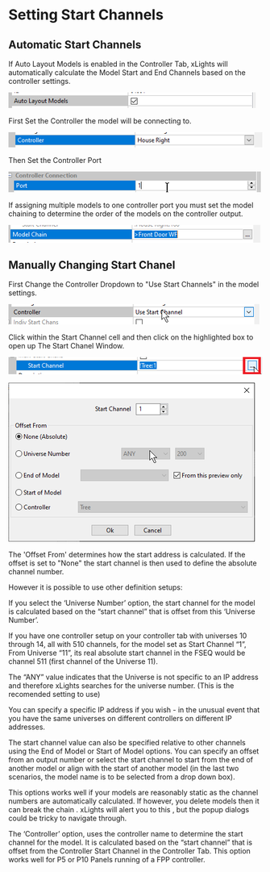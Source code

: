 # Setting Start Channels

## Automatic Start Channels

If Auto Layout Models is enabled in the Controller Tab, xLights will automatically calculate the Model Start and End Channels based on the controller settings.

![](<../../../../.gitbook/assets/image (45).png>)

First Set the Controller the model will be connecting to.

![](<../../../../.gitbook/assets/image (46).png>)

Then Set the Controller Port

![](<../../../../.gitbook/assets/image (76).png>)

If assigning multiple models to one controller port you must set the model chaining to determine the order of the models on the controller output.

![](<../../../../.gitbook/assets/image (599).png>)

## Manually **Changing Start Chanel**

First Change the Controller Dropdown to "Use Start Channels" in the model settings.

![](<../../../../.gitbook/assets/image (34).png>)

Click within the Start Channel cell and then click on the highlighted box to open up The Start Chanel Window. &#x20;

![](<../../../../.gitbook/assets/image (244).png>)

![](<../../../../.gitbook/assets/image (79).png>)

The 'Offset From' determines how the start address is calculated. If the offset is set to "None" the start channel is then used to define the absolute channel number.&#x20;

However it is possible to use other definition setups:

If you select the ‘Universe Number’ option, the start channel for the model is calculated based on the “start channel” that is offset from this ‘Universe Number’.&#x20;

If you have one controller setup on your controller tab with universes 10 through 14, all with 510 channels, for the model set as Start Channel “1”, From Universe “11”, its real absolute start channel in the FSEQ would be channel 511  (first channel of the Universe 11).

The “ANY” value indicates that the Universe is not specific to an IP address and therefore xLights searches for the universe number. (This is the recomended setting to use)

You can specify a specific IP address if you wish - in the unusual event that you have the same universes on different controllers on different IP addresses.  &#x20;

The start channel value can also be specified relative to other channels using the End of Model or Start of Model options. You can specify an offset from an output number or select the start channel to start from the end of another model or align with the start of another model (in the last two scenarios, the model name  is to be selected from a drop down box).

This options works well if your models are reasonably static as the channel numbers are automatically calculated. If however, you delete models then it can break the chain . xLights will alert you to this , but the popup dialogs could be tricky to navigate through.

The ‘Controller’ option, uses the controller name to determine the start channel for the model. It is calculated based on the “start channel” that is offset from the Controller Start Channel in the Controller Tab. This option works well for P5 or P10 Panels running of a FPP controller.

